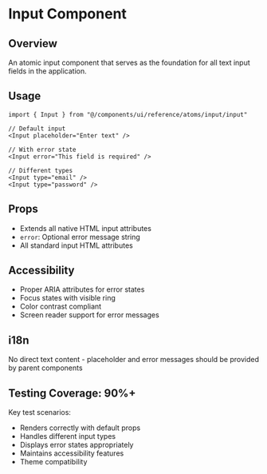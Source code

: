 
# Input Component

## Overview
An atomic input component that serves as the foundation for all text input fields in the application.

## Usage
```tsx
import { Input } from "@/components/ui/reference/atoms/input/input"

// Default input
<Input placeholder="Enter text" />

// With error state
<Input error="This field is required" />

// Different types
<Input type="email" />
<Input type="password" />
```

## Props
- Extends all native HTML input attributes
- `error`: Optional error message string
- All standard input HTML attributes

## Accessibility
- Proper ARIA attributes for error states
- Focus states with visible ring
- Color contrast compliant
- Screen reader support for error messages

## i18n
No direct text content - placeholder and error messages should be provided by parent components

## Testing Coverage: 90%+
Key test scenarios:
- Renders correctly with default props
- Handles different input types
- Displays error states appropriately
- Maintains accessibility features
- Theme compatibility